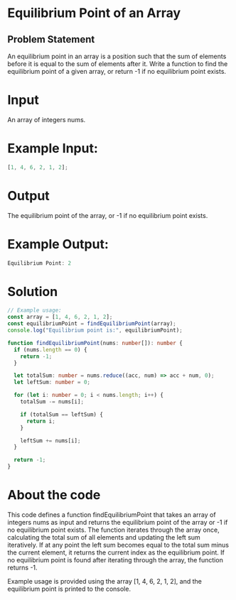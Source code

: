 # Equilibrium Point of an Array

## Problem Statement

An equilibrium point in an array is a position such that the sum of elements before it is equal to the sum of elements after it. Write a function to find the equilibrium point of a given array, or return -1 if no equilibrium point exists.

# Input

An array of integers nums.

# Example Input:

```typescript
[1, 4, 6, 2, 1, 2];
```

# Output

The equilibrium point of the array, or -1 if no equilibrium point exists.

# Example Output:

```typescript
Equilibrium Point: 2
```

# Solution

```typescript
// Example usage:
const array = [1, 4, 6, 2, 1, 2];
const equilibriumPoint = findEquilibriumPoint(array);
console.log("Equilibrium point is:", equilibriumPoint);

function findEquilibriumPoint(nums: number[]): number {
  if (nums.length == 0) {
    return -1;
  }

  let totalSum: number = nums.reduce((acc, num) => acc + num, 0);
  let leftSum: number = 0;

  for (let i: number = 0; i < nums.length; i++) {
    totalSum -= nums[i];

    if (totalSum == leftSum) {
      return i;
    }

    leftSum += nums[i];
  }

  return -1;
}
```

# About the code

This code defines a function findEquilibriumPoint that takes an array of integers nums as input and returns the equilibrium point of the array or -1 if no equilibrium point exists. The function iterates through the array once, calculating the total sum of all elements and updating the left sum iteratively. If at any point the left sum becomes equal to the total sum minus the current element, it returns the current index as the equilibrium point. If no equilibrium point is found after iterating through the array, the function returns -1.

Example usage is provided using the array [1, 4, 6, 2, 1, 2], and the equilibrium point is printed to the console.